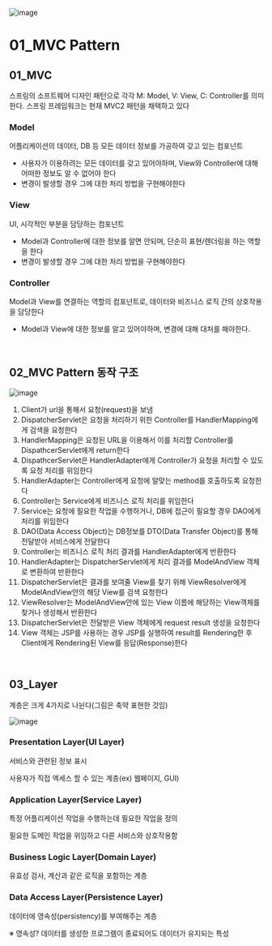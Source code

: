 ![image](https://user-images.githubusercontent.com/93081720/172037595-5d53b57e-9d25-48b5-8433-485d78b311c8.png)

# 01_MVC Pattern

## 01_MVC

스프링의 소프트웨어 디자인 패턴으로 각각 M: Model, V: View, C: Controller를 의미한다. 스프링 프레임워크는 현재 MVC2 패턴을 채택하고 있다

### Model

어플리케이션의 데이터, DB 등 모든 데이터 정보를 가공하여 갖고 있는 컴포넌트

- 사용자가 이용하려는 모든 데이터를 갖고 있어야하며, View와 Controller에 대해 어떠한 정보도 알 수 없어야 한다
- 변경이 발생할 경우 그에 대한 처리 방법을 구현해야한다



### View

UI, 시각적인 부분을 담당하는 컴포넌트

- Model과 Controller에 대한 정보를 알면 안되며, 단순히 표현/렌더링을 하는 역할을 한다
- 변경이 발생할 경우 그에 대한 처리 방법을 구현해야한다



### Controller

Model과 View를 연결하는 역할의 컴포넌트로, 데이터와 비즈니스 로직 간의 상호작용을 담당한다

- Model과 View에 대한 정보를 알고 있어야하며, 변경에 대해 대처를 해야한다.

<br>

## 02_MVC Pattern 동작 구조

![image](https://user-images.githubusercontent.com/93081720/172411593-e1b641a8-393a-4698-aa7e-5977c709c0b1.png)

1.  Client가 url을 통해서 요청(request)을 보냄
2.  DispatcherServlet은 요청을 처리하기 위한 Controller를 HandlerMapping에게 검색을 요청한다
3.  HandlerMapping은 요청된 URL을 이용해서 이를 처리할 Controller를 DispathcerServlet에게 return한다
4.  DispathcerServlet은 HandlerAdapter에게  Controller가 요청을 처리할 수 있도록 요청 처리를 위임한다
5.  HandlerAdapter는 Controller에게 요청에 알맞는 method를 호출하도록 요청한다
6.  Controller는 Service에게 비즈니스 로직 처리를 위임한다
7.  Service는 요청에 필요한 작업을 수행하거나, DB에 접근이 필요할 경우 DAO에게 처리를 위임한다
8.  DAO(Data Access Object)는 DB정보를 DTO(Data Transfer Object)를 통해 전달받아 서비스에게 전달한다
9.  Controller는 비즈니스 로직 처리 결과를 HandlerAdapter에게 반환한다
10.  HandlerAdapter는 DispatcherServlet에게 처리 결과를 ModelAndView 객체로 변환하여 반환한다
11.  DispatcherServlet은 결과를 보여줄 View를 찾기 위해 ViewResolver에게 ModelAndView안의 해당 View를 검색 요청한다
12.  ViewResolver는 ModelAndView안에 있는 View 이름에 해당하는 View객체를 찾거나 생성해서 반환한다
13.  DispatcherServlet은 전달받은 View 객체에게 request result 생성을 요청한다
14.  View 객체는 JSP를 사용하는 경우 JSP를 실행하여 result를 Rendering한 후 Client에게 Rendering된 View를 응답(Response)한다

<br>

## 03_Layer

계층은 크게 4가지로 나뉜다(그림은 축약 표현한 것임)

![image](https://user-images.githubusercontent.com/93081720/188267834-0a0547ad-d8f8-49b4-962a-94b12aaa57d1.png)

### Presentation Layer(UI Layer)

서비스와 관련된 정보 표시

사용자가 직접 엑세스 할 수 있는 계층(ex) 웹페이지, GUI)



### Application Layer(Service Layer)

특정 어플리케이션 작업을 수행하는데 필요한 작업을 정의

필요한 도메인 작업을 위임하고 다른 서비스와 상호작용함



### Business Logic Layer(Domain Layer)

유효성 검사, 계산과 같은 로직을 포함하는 계층



### Data Access Layer(Persistence Layer)

데이터에 영속성(persistency)를 부여해주는 계층

※ 영속성? 데이터를 생성한 프로그램이 종료되어도 데이터가 유지되는 특성
